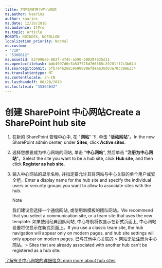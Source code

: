 ```yaml
---
title: 将网站转换为中心网站
ms.author: kaarins
author: kaarins
ms.date: 12/28/2018
ms.audience: ITPro
ms.topic: article
ROBOTS: NOINDEX, NOFOLLOW
localization_priority: Normal
ms.custom:
- "710"
- "5300012"
ms.assetid: 837996e6-802f-4745-a590-500207835d11
ms.openlocfilehash: bdb4997d6e3b837725d766565c39201ff7c3b04d
ms.sourcegitcommit: 5fb7a4b28859690020efdea630d03e70cc0e6334
ms.translationtype: MT
ms.contentlocale: zh-CN
ms.lasthandoff: 06/28/2019
ms.locfileid: "35364642"
---
```

# <a name="create-a-sharepoint-hub-site"></a><span data-ttu-id="b39a4-102">创建 SharePoint 中心网站</span><span class="sxs-lookup"><span data-stu-id="b39a4-102">Create a SharePoint hub site</span></span>

1. <span data-ttu-id="b39a4-103">在新的 SharePoint 管理中心中, 在 "**网站**" 下, 单击 "**活动网站**"。</span><span class="sxs-lookup"><span data-stu-id="b39a4-103">In the new SharePoint admin center, under **Sites**, click **Active sites**.</span></span>

2. <span data-ttu-id="b39a4-104">选择您想要成为中心网站的网站, 单击 "**中心网站**", 然后单击 "**注册为中心网站**"。</span><span class="sxs-lookup"><span data-stu-id="b39a4-104">Select the site you want to be a hub site, click **Hub site**, and then click **Register as hub site**.</span></span>

3. <span data-ttu-id="b39a4-105">输入中心网站的显示名称, 并指定要允许其将网站与中心关联的单个用户或安全组。</span><span class="sxs-lookup"><span data-stu-id="b39a4-105">Enter a display name for the hub site and specify the individual users or security groups you want to allow to associate sites with the hub.</span></span>

    > [!NOTE]
    >  <span data-ttu-id="b39a4-106">我们建议您选择一个通信网站, 或使用新模板的团队网站。</span><span class="sxs-lookup"><span data-stu-id="b39a4-106">We recommend that you select a communication site, or a team site that uses the new template.</span></span> <span data-ttu-id="b39a4-107">如果使用经典团队网站, 中心导航将仅显示在新式页面上, 中心网站设置将仅显示在新式页面上。</span><span class="sxs-lookup"><span data-stu-id="b39a4-107">If you use a classic team site, the hub navigation will appear only on modern pages, and hub site settings will only appear on modern pages.</span></span> <span data-ttu-id="b39a4-108">已与其他中心关联的 > 网站无法注册为中心网站。</span><span class="sxs-lookup"><span data-stu-id="b39a4-108">>  Sites that are already associated with another hub can't be registered as a hub site.</span></span>
  
[<span data-ttu-id="b39a4-109">了解有关中心网站的详细信息</span><span class="sxs-lookup"><span data-stu-id="b39a4-109">Learn more about hub sites</span></span>](https://go.microsoft.com/fwlink/?linkid=869149)
  